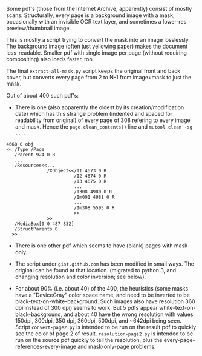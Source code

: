 Some pdf's (those from the Internet Archive, apparently) consist of mostly
scans. Structurally, every page is a background image with a mask, occasionally with
an invisible OCR text layer, and sometimes a lower-res preview/thumbnail image.

This is mostly a script trying to convert the mask into an image losslessly.
The background image (often just yellowing paper) makes the document less-readable.
Smaller pdf with single image per page (without requiring compositing) also loads faster, too.

The final `extract-all-mask.py` script keeps the original front and back cover, but converts every
page from 2 to N-1 from image+mask to just the mask.

Out of about 400 such pdf's:

* There is one (also apparently the oldest by its creation/modification date)
which has this strange problem (indented and spaced for readability from original)
of every page of 308 refering to every image and mask. Hence the `page.clean_contents()` line
and `mutool clean -sg ...`.

```
4668 0 obj
<< /Type /Page
   /Parent 924 0 R
   ...
   /Resources<<...
               /XObject<</I1 4673 0 R
                         /I2 4674 0 R
                         /I3 4675 0 R
                         ...
                         /I308 4980 0 R
                         /Im001 4981 0 R
                         ...
                         /Im308 5595 0 R
                         >>
               >>
   /MediaBox[0 0 487 832]
   /StructParents 0
  >>
```

* There is one other pdf which seems to have (blank) pages with mask only.

* The script under `gist.github.com` has been modified in small ways. The original can be found at that location.
  (migrated to python 3, and changing resolution and color inversion; see below).

* For about 90% (i.e. about 40) of the 400, the heuristics (some masks have a "DeviceGray" color space name, and need to
be inverted to be black-text-on-white-background. Such images also have resolution 360 dpi instead of 300 dpi) seems to work.
But 5 pdfs appear white-text-on-black-background, and about 40 have the wrong resolution with values 150dpi, 300dpi, 350 dpi, 360dpi, 500dpi,
and ~642dpi being seen. Script `convert-page2.py` is intended to be run on the result pdf to quickly see the color of page 2 of result.
`resolution-page2.py` is intended to be run on the source pdf quickly to tell the resolution, plus the
every-page-references-every-image and mask-only-page problems.




